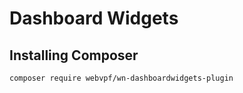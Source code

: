 # Dashboard Widgets

## Installing Composer

```bash
composer require webvpf/wn-dashboardwidgets-plugin
```
